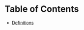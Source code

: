 <link rel="stylesheet" href="css/main.css">
<link rel="stylesheet" href="css/textbook.css">

<include src="common/header.md" />

<div class="website-content">

# Table of Contents
<include src="book/introduction/topic.md" />
<include src="book/se-pattern/topic.md" />

* [Definitions](book/common/Definitions.html)

</div>
